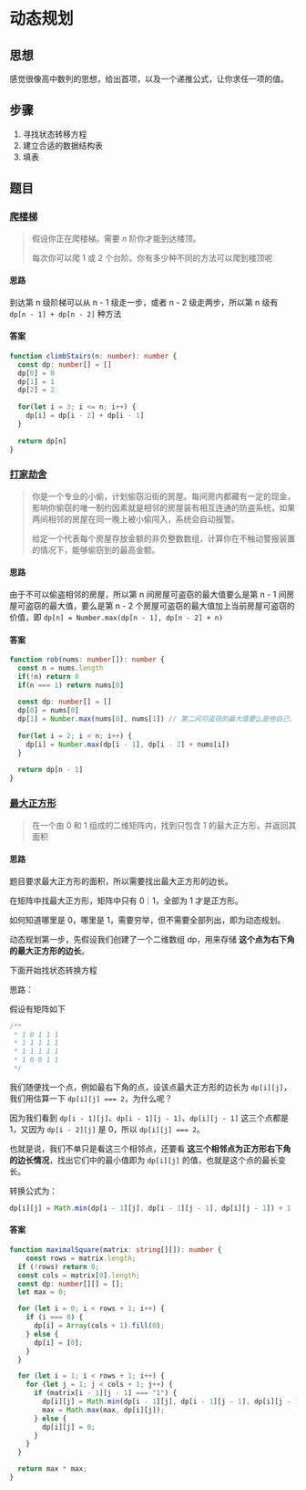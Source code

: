 # 动态规划

## 思想

感觉很像高中数列的思想，给出首项，以及一个递推公式，让你求任一项的值。

## 步骤

1.  寻找状态转移方程
2.  建立合适的数据结构表
3.  填表

## 题目

### [爬楼梯](https://leetcode-cn.com/problems/climbing-stairs/)

>   假设你正在爬楼梯。需要 *n* 阶你才能到达楼顶。
>
>   每次你可以爬 1 或 2 个台阶。你有多少种不同的方法可以爬到楼顶呢

#### 思路

到达第 n 级阶梯可以从 n - 1 级走一步，或者 n - 2 级走两步，所以第 n 级有 `dp[n - 1] + dp[n - 2]` 种方法

#### 答案

```typescript
function climbStairs(n: number): number {
  const dp: number[] = []
  dp[0] = 0
  dp[1] = 1
  dp[2] = 2
  
  for(let i = 3; i <= n; i++) {
    dp[i] = dp[i - 2] + dp[i - 1]
  }
  
  return dp[n]
}
```

### [打家劫舍](https://leetcode-cn.com/problems/house-robber/)

>   你是一个专业的小偷，计划偷窃沿街的房屋。每间房内都藏有一定的现金，影响你偷窃的唯一制约因素就是相邻的房屋装有相互连通的防盗系统，如果两间相邻的房屋在同一晚上被小偷闯入，系统会自动报警。
>
>   给定一个代表每个房屋存放金额的非负整数数组，计算你在不触动警报装置的情况下，能够偷窃到的最高金额。

#### 思路

由于不可以偷盗相邻的房屋，所以第 n 间房屋可盗窃的最大值要么是第 n - 1 间房屋可盗窃的最大值，要么是第 n - 2 个房屋可盗窃的最大值加上当前房屋可盗窃的价值，即 `dp[n] = Number.max(dp[n - 1], dp[n - 2] + n)`

#### 答案

```typescript
function rob(nums: number[]): number {
  const n = nums.length
  if(!n) return 0
  if(n === 1) return nums[0]
  
  const dp: number[] = []
  dp[0] = nums[0]
  dp[1] = Number.max(nums[0], nums[1]) // 第二间可盗窃的最大值要么是他自己，要么是他上一间房，符合动态公式
  
  for(let i = 2; i < n; i++) {
    dp[i] = Number.max(dp[i - 1], dp[i - 2] + nums[i])
  }
  
  return dp[n - 1]
}
```

### [最大正方形](https://leetcode-cn.com/problems/maximal-square/)

>   在一个由 0 和 1 组成的二维矩阵内，找到只包含 1 的最大正方形，并返回其面积

#### 思路

题目要求最大正方形的面积，所以需要找出最大正方形的边长。

在矩阵中找最大正方形，矩阵中只有 0｜1，全部为 1 才是正方形。

如何知道哪里是 0，哪里是 1，需要穷举，但不需要全部列出，即为动态规划。

动态规划第一步，先假设我们创建了一个二维数组 dp，用来存储 **这个点为右下角的最大正方形的边长**。

下面开始找状态转换方程

思路：

假设有矩阵如下

```js
/**
 * 1 0 1 1 1
 * 1 1 1 1 1
 * 1 1 1 1 1
 * 1 0 0 1 1
 */
```

我们随便找一个点，例如最右下角的点，设该点最大正方形的边长为 `dp[i][j]`，我们用估算一下 `dp[i][j] === 2`，为什么呢？

因为我们看到 `dp[i - 1][j]`、`dp[i - 1][j - 1]`、`dp[i][j - 1]` 这三个点都是 1，又因为 `dp[i - 2][j]` 是 0，所以 `dp[i][j] === 2`。

也就是说，我们不单只是看这三个相邻点，还要看 **这三个相邻点为正方形右下角的边长情况**，找出它们中的最小值即为 `dp[i][j]` 的值，也就是这个点的最长变长。

转换公式为：

```js
dp[i][j] = Math.min(dp[i - 1][j], dp[i - 1][j - 1], dp[i][j - 1]) + 1
```

#### 答案

```typescript
function maximalSquare(matrix: string[][]): number {
	const rows = matrix.length;
  if (!rows) return 0;
  const cols = matrix[0].length;
  const dp: number[][] = [];
  let max = 0;

  for (let i = 0; i < rows + 1; i++) {
    if (i === 0) {
      dp[i] = Array(cols + 1).fill(0);
    } else {
      dp[i] = [0];
    }
  }

  for (let i = 1; i < rows + 1; i++) {
    for (let j = 1; j < cols + 1; j++) {
      if (matrix[i - 1][j - 1] === "1") {
        dp[i][j] = Math.min(dp[i - 1][j], dp[i - 1][j - 1], dp[i][j - 1]) + 1;
        max = Math.max(max, dp[i][j]);
      } else {
        dp[i][j] = 0;
      }
    }
  }

  return max * max;
}
```

